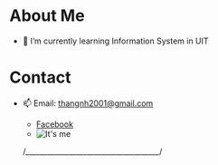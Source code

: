 # About Me

- 🌱 I’m currently learning Information System in UIT

# Contact

- 📫 Email: thangnh2001@gmail.com
  - [Facebook](https://www.facebook.com/ht3tiz)
  - ![It's me](https://1.bp.blogspot.com/-K5-Qi5yHu1k/YOz6OoWk07I/AAAAAAAACIE/__R31A1Be1IrG8QUTZ4z7u2WWXR62LeNACLcBGAsYHQ/w640-h358/ofica.png)
  
  /*_____________________________________*/
<!---
huuthang201/huuthang201 is a ✨ special ✨ repository because its `README.md` (this file) appears on your GitHub profile.
You can click the Preview link to take a look at your changes.
--->
